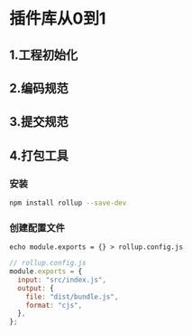 # 插件库从0到1

## 1.工程初始化

## 2.编码规范

## 3.提交规范

## 4.打包工具

### 安装

```bash
npm install rollup --save-dev
```

### 创建配置文件

`echo module.exports = {} > rollup.config.js`

```js
// rollup.config.js
module.exports = {
  input: "src/index.js",
  output: {
    file: "dist/bundle.js",
    format: "cjs",
  },
};
```
